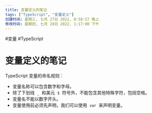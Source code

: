 ```yaml
---
title: 变量定义的笔记
tags: ["TypeScript", "变量定义"]
创建时间: 星期三, 七月 27日 2022, 8:58:57 晚上
修改时间: 星期四, 七月 28日 2022, 1:17:00 下午
---
```


#变量 #TypeScript

# 变量定义的笔记

TypeScript 变量的命名规则：

- 变量名称可以包含数字和字母。
- 除了下划线  `_`  和美元  `$`  符号外，不能包含其他特殊字符，包括空格。
- 变量名不能以数字开头。
- 变量使用前必须先声明，我们可以使用  `var`  来声明变量。

